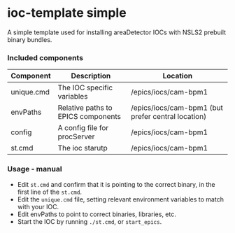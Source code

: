 # ioc-template simple

A simple template used for installing areaDetector IOCs with NSLS2 prebuilt binary bundles.

### Included components

Component   |       Description    |  Location
------------|----------------------|----
unique.cmd | The IOC specific variables | /epics/iocs/cam-bpm1
envPaths | Relative paths to EPICS components | /epics/iocs/cam-bpm1 (but prefer central location)
config | A config file for procServer | /epics/iocs/cam-bpm1
st.cmd | The ioc starutp | /epics/iocs/cam-bpm1

### Usage - manual

* Edit `st.cmd` and confirm that it is pointing to the correct binary, in the first line of the `st.cmd`.
* Edit the `unique.cmd` file, setting relevant environment variables to match with your IOC.
* Edit envPaths to point to correct binaries, libraries, etc.
* Start the IOC by running `./st.cmd`, or `start_epics`.
